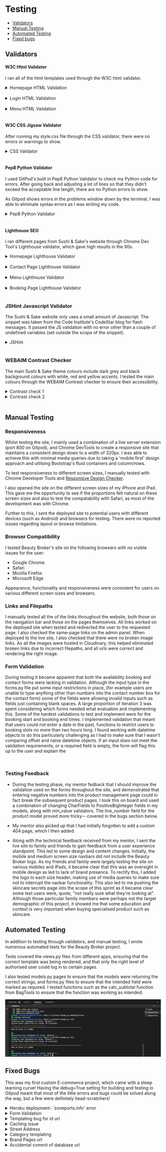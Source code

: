 # Testing

- [Validators](#validators)
- [Manual Testing](#manual-testing)
- [Automated Testing](#automated-testing)
- [Fixed bugs](#fixed-bugs)

## Validators
#### W3C Html Validator
I ran all of the html templates used through the W3C html validator.


<details><summary>Homepage HTML Validation</summary>

![Homepage HTML Validation](images/testing/home-html-val.png)

</details>

<br>

<details><summary>Login HTML Validation</summary>

![Login HTML Validation](images/testing/login-html-val.png)

</details>

<br>

<details><summary>Menu HTML Validation</summary>

![Menu HTML Validation](images/testing/menu-val.png)

</details>

<br>

#### W3C CSS Jigsaw Validator
After running my style.css file through the CSS validator, there were no errors or warnings to show.

<details><summary>CSS Validator</summary>

![CSS Validator](images/testing/css-validation.png)

</details>

<br>

#### Pep8 Python Validator
I used GitPod's built in Pep8 Python Validator to check my Python code for errors. After going back and adjusting a lot of lines so that they didn't exceed the acceptable line length, there are no Python errors to show.

As Gitpod shows errors in the problems window down by the terminal, I was able to eliminate syntax errors as I was writing my code.

<details><summary>Pep8 Python Validator</summary>

![Python Validator](images/testing-images/python-validator.png)

</details>

<br>

#### Lighthouse SEO
I ran different pages from Sushi & Sake's website through Chrome Dev Tool's Lighthouse validator, which gave high results in the 90s.

<details><summary>Homepage Lighthouse Validator</summary>

![Homepage Ligthouse](images/testing/home-lighthouse.png)

</details>

<br>

<details><summary>Contact Page Lighthouse Validator</summary>

![Contact Ligthouse](images/testing/contact-lighthouse.png)

</details>

<br>

<details><summary>Menu Lighthouse Validator</summary>

![Menu Ligthouse](images/testing/menu-lighthouse.png)

</details>

<br>

<details><summary>Booking Page Lighthouse Validator</summary>

![Book Ligthouse](images/testing/book-lighthouse.png)

</details>

<br>

### JSHint Javascript Validator 
The Sushi & Sake website only uses a small amount of Javascript. The snippet was taken from the Code Institute's CodeStar blog for flash messages. It passed the JS validation with no error other than a couple of undefined variables (set outside the scope of the snippet).
<details><summary>JSHint</summary>

![Javascript Validator](images/testing/js-validator.png)

</details>

<br>

### WEBAIM Contrast Checker
The main Sushi & Sake theme colours include dark grey and black background colours with white, red and yellow accents. I tested the main colours through the WEBAIM Contrast checker to ensure their accessibility.
<details><summary>Contrast check 1</summary>

![Contrast check 1](images/testing/contrast-checker.png)

</details>

<details><summary>Contrast check 2</summary>

![Contrast check 2](images/testing/contrast-checker2.png)

</details>

<br>

## Manual Testing
### Responsiveness

Whilst testing the site, I mainly used a combination of a live server extension (port 800 on Gitpod), and Chrome DevTools to create a responsive site that maintains a consistent design down to a width of 320px. I was able to achieve this with minimal media queries due to taking a 'mobile first' design approach and utilising Bootstrap's fluid containers and column/rows.

To test responsiveness to different screen sizes, I manually tested with Chrome Developer Tools and [Responsive Design Checker](https://responsivedesignchecker.com/).

I also opened the site on the different screen sizes of my iPhone and iPad. This gave me the opportunity to see if the proportions felt natural on these screen sizes and also to test the compatability with Safari, as most of the development was with Chrome.

Further to this, I sent the deployed site to potential users with different devices (such as Android) and browsers for testing. There were no reported issues regarding layout or browse limitations.

### Browser Compatibility

I tested Beauty Broker's site on the following browsers with no visible issues for the user:
 - Google Chrome
 - Safari
 - Mozilla Firefox
 - Microsoft Edge

Appearance, functionality and responsiveness were consistent for users on various different screen sizes and browsers.

### Links and Filepaths
I manually tested all the of the links throughout the website, both those on the navigation bar and those on the pages themselves. All links worked on the deployed site when tested and redirected the user to the requested page. I also checked the same-page links on the admin panel.
When deployed to the live site, I also checked that there were no broken image links. As all the images were hosted in Cloudinary, this helped eliminated broken links due to incorrect filepaths, and all urls were correct and rendering the right image.

### Form Validation
During testing it became apparent that both the availability booking and contact forms were lacking in validation. Although the input type in the forms.py file put some input restrictions in place, (for example users are unable to type anything other than numbers into the contact number box for the contact form) some of the fields were allowing invalid inputs such as fields just containing blank spaces.
A large proportion of iteration 3 was spent considering which forms needed what evaluation and implementing this. Some of the hardest validations to test and implement were for the booking start and booking end times. I implemented validation that meant that users could not enter a date in the past, functions to restrict users to booking slots no more than two hours long. I found working with datetime objects to do this particularly challenging as I had to make sure that I wasn't comparing offset and naive datetime objects.
If an input does not meet the validation requirements, or a required field is empty, the form will flag this up to the user and explain the 

<br>

### Testing Feedback
- During the testing phase, my mentor fedback that I should improve the validation used on the forms throughout the site, and demonstrated that entering negative numbers into the product management page could in fact break the subsequent product pages. I took this on board and used a combination of changing CharFields to PositiveBigInteger fields in my models, along with min_value validators. The line_number field for the product model proved more tricky-- covered in the bugs section below.

- My mentor also picked up that I had initially forgotten to add a custom 404 page, which I then added.

- Along with the technical feedback received from my mentor, I sent the live site to family and friends to gain feedback from a user experience standpoint. This led to some design and content changes.
Initially, the mobile and medium screen size navbars did not include the Beauty Broker logo. As my friends and family were largely testing the site on various mobiles and iPads, it became clear that this was an oversight in mobile design as led to lack of brand presence. To rectify this, I added the logo to each size header, making use of media queries to make sure not to interrupt the navbar functionality.
This also led to me pushing the skincare secrets page into the scope of this sprint as it became clear some test users were, quote, "not really sure what they're looking at". Although those particular family members were perhaps not the target demographic of this project, it showed me that some education and context is very important when buying specialised product such as skincare.

## Automated Testing
In addition to testing through validators, and manual testing, I wrote numerous automated tests for the Beauty Broker project.

Tests covered the views.py files from different apps, ensuring that the correct template was being rendered, and that only the right level of authorised user could log in to certain pages.

I also tested models.py pages to ensure that the models were returning the correct strings, and forms.py files to ensure that the intended field were marked as required. I tested functions such as the calc_subtotal function from BagTools to ensure that the function was working as intended.

![Automated testing pass screenshot](images/testing-images/automated-tests-screenshot.png)

## Fixed Bugs
This was my first custom E-commerce project, which came with a steep learning curve! Having the debug=True setting for building and testing in Gitpod meant that most of the little errors and bugs could be solved along the way, but a few were definitely head-scratchers!

<details>
<summary>Heroku deployment- 'zoneports.info' error</summary>
<br>


</details>

<details>
<summary>Form Validation</summary>
<br>

Adding validation to the line number

</details>

<details>
<summary>Templating bug for id url</summary>
<br>

</details>

<details>
<summary>Caching issue</summary>
<br>


</details>
<details>
<summary>Street Address</summary>
<br>

</details>

<details><summary>Category templating</summary>


</details>

<details><summary>Brand Pages url</summary>


</details>

<details><summary>Accidental commit of database url</summary>


</details>

<br>